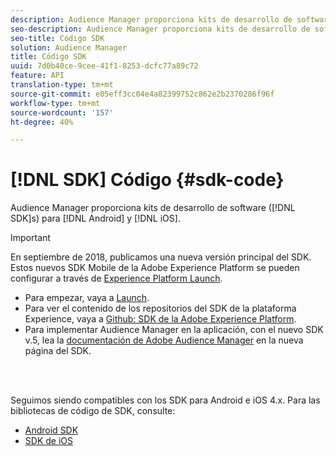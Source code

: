 ```yaml
---
description: Audience Manager proporciona kits de desarrollo de software (SDK) para Android e iOS.
seo-description: Audience Manager proporciona kits de desarrollo de software (SDK) para Android e iOS.
seo-title: Código SDK
solution: Audience Manager
title: Código SDK
uuid: 7d0b40ce-9cee-41f1-8253-dcfc77a89c72
feature: API
translation-type: tm+mt
source-git-commit: e05eff3cc04e4a82399752c862e2b2370286f96f
workflow-type: tm+mt
source-wordcount: '157'
ht-degree: 40%

---
```



# [!DNL SDK] Código {#sdk-code}

Audience Manager proporciona kits de desarrollo de software ([!DNL SDK]s) para [!DNL Android] y [!DNL iOS].

>[!IMPORTANT]
>
>En septiembre de 2018, publicamos una nueva versión principal del SDK. Estos nuevos SDK Mobile de la Adobe Experience Platform se pueden configurar a través de [Experience Platform Launch](https://www.adobe.com/experience-platform/launch.html).

* Para empezar, vaya a [Launch](https://launch.adobe.com/).
* Para ver el contenido de los repositorios del SDK de la plataforma Experience, vaya a [Github: SDK de la Adobe Experience Platform](https://github.com/Adobe-Marketing-Cloud/acp-sdks).
* Para implementar Audience Manager en la aplicación, con el nuevo SDK v.5, lea la [documentación de Adobe Audience Manager](https://aep-sdks.gitbook.io/docs/using-mobile-extensions/adobe-audience-manager) en la nueva página del SDK.

<br> 

Seguimos siendo compatibles con los SDK para Android e iOS 4.x. Para las bibliotecas de código de SDK, consulte:

* [Android SDK](https://docs.adobe.com/content/help/en/mobile-services/android/overview.html)
* [SDK de iOS](https://docs.adobe.com/content/help/en/mobile-services/ios/overview.html)